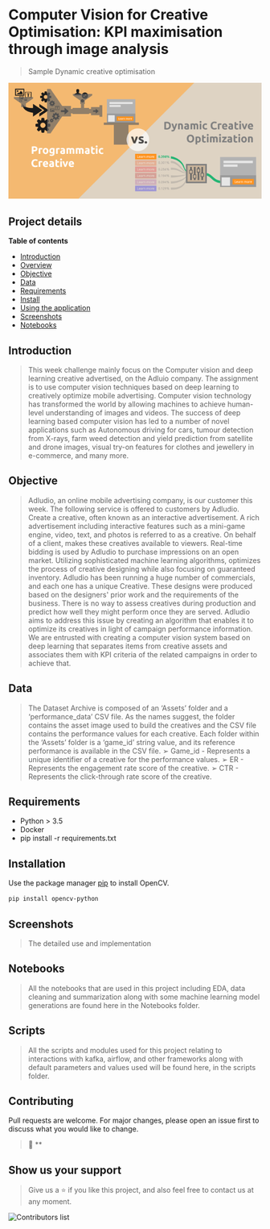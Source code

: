 # Computer Vision for Creative Optimisation: KPI maximisation through image analysis
> Sample Dynamic creative optimisation

![](screen-shoot/programmatic-versus-dco.png)

## Project details

**Table of contents**

- [Introduction](#introduction)
- [Overview](#overview)
- [Objective](#objective)
- [Data](#data)
- [Requirements](#requirements)
- [Install](#install)
- [Using the application](#examples)
- [Screenshots](#screenshots)
- [Notebooks](#notebooks)

## Introduction

> This week challenge mainly focus on the Computer vision and deep learning creative advertised,
on the Adluio company. The assignment is to use computer vision techniques based on deep
learning to creatively optimize mobile advertising. Computer vision technology has transformed
the world by allowing machines to achieve human-level understanding of images and videos.
The success of deep learning based computer vision has led to a number of novel applications
such as Autonomous driving for cars, tumour detection from X-rays, farm weed detection and
yield prediction from satellite and drone images, visual try-on features for clothes and jewellery
in e-commerce, and many more.

## Objective

> Adludio, an online mobile advertising company, is our customer this week. The following
service is offered to customers by Adludio. Create a creative, often known as an interactive
advertisement. A rich advertisement including interactive features such as a mini-game engine,
video, text, and photos is referred to as a creative. On behalf of a client, makes these creatives
available to viewers. Real-time bidding is used by Adludio to purchase impressions on an open
market. Utilizing sophisticated machine learning algorithms, optimizes the process of creative
designing while also focusing on guaranteed inventory.
> Adludio has been running a huge number of commercials, and each one has a unique Creative.
These designs were produced based on the designers' prior work and the requirements of the
business. There is no way to assess creatives during production and predict how well they might
perform once they are served. Adludio aims to address this issue by creating an algorithm that
enables it to optimize its creatives in light of campaign performance information. We are
entrusted with creating a computer vision system based on deep learning that separates items
from creative assets and associates them with KPI criteria of the related campaigns in order to
achieve that.

## Data
> The Dataset Archive is composed of an ‘Assets’ folder and a ‘performance_data’ CSV file. As
the names suggest, the folder contains the asset image used to build the creatives and the CSV
file contains the performance values for each creative. Each folder within the ‘Assets’ folder is a
‘game_id’ string value, and its reference performance is available in the CSV file.
➢ Game_id - Represents a unique identifier of a creative for the performance values.
➢ ER - Represents the engagement rate score of the creative.
➢ CTR - Represents the click-through rate score of the creative.
## Requirements
- Python > 3.5
- Docker
- pip install -r requirements.txt
## Installation

Use the package manager [pip](https://pip.pypa.io/en/stable/) to install OpenCV.

```bash
pip install opencv-python
```

## Screenshots

> The detailed use and implementation

## Notebooks

> All the notebooks that are used in this project including EDA, data cleaning and summarization along with some machine learning model generations are found here in the Notebooks folder.

## Scripts

> All the scripts and modules used for this project relating to interactions with kafka, airflow, and other frameworks along with default parameters and values used will be found here, in the scripts folder.

## Contributing
Pull requests are welcome. For major changes, please open an issue first to discuss what you would like to change.

> 👤 **

## Show us your support

> Give us a ⭐ if you like this project, and also feel free to contact us at any moment.

![Contributors list](https://contrib.rocks/image?repo=ad_optimisation/ad_optimisation)
